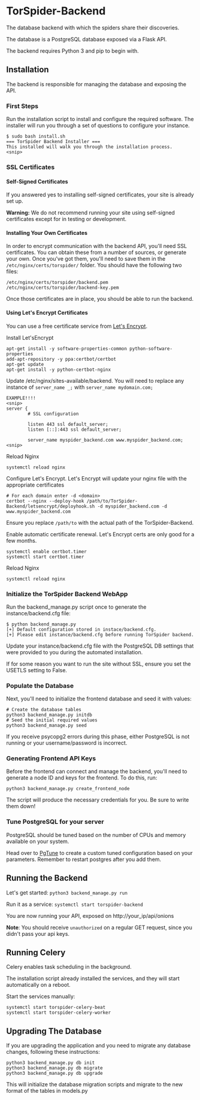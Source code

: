 # TorSpider-Backend
The database backend with which the spiders share their discoveries.

The database is a PostgreSQL database exposed via a Flask API.

The backend requires Python 3 and pip to begin with.


## Installation
The backend is responsible for managing the database and exposing the API.

### First Steps

Run the installation script to install and configure the required software.
The installer will run you through a set of questions to configure your instance.

```
$ sudo bash install.sh
=== TorSpider Backend Installer ===
This installed will walk you through the installation process.
<snip>
```

### SSL Certificates

#### Self-Signed Certificates
If you answered yes to installing self-signed certificates, your site is already set up.

**Warning:** We do not recommend running your site using self-signed certificates except for in testing or development.

#### Installing Your Own Certificates
In order to encrypt communication with the backend API, you'll need SSL certificates. You can obtain these from a number of sources, or generate your own. Once you've got them, you'll need to save them in the `/etc/nginx/certs/torspider/` folder. You should have the following two files:

`/etc/nginx/certs/torspider/backend.pem`
`/etc/nginx/certs/torspider/backend-key.pem`

Once those certificates are in place, you should be able to run the backend.

#### Using Let's Encrypt Certificates 
You can use a free certificate service from [Let's Encrypt](https://letsencrypt.org/).  

Install Let'sEncrypt
```
apt-get install -y software-properties-common python-software-properties
add-apt-repository -y ppa:certbot/certbot
apt-get update
apt-get install -y python-certbot-nginx
```

Update /etc/nginx/sites-available/backend.  You will need to replace any instance of `server_name _;` with `server_name mydomain.com;`
```
EXAMPLE!!!!
<snip>
server {
        # SSL configuration

        listen 443 ssl default_server;
        listen [::]:443 ssl default_server;

        server_name myspider_backend.com www.myspider_backend.com;
<snip>
```

Reload Nginx
```
systemctl reload nginx
```

Configure Let's Encrypt. 
Let's Encrypt will update your nginx file with the appropriate certificates
```
# For each domain enter -d <domain> 
certbot --nginx --deploy-hook /path/to/TorSpider-Backend/letsencrypt/deployhook.sh -d myspider_backend.com -d www.myspider_backend.com
```
Ensure you replace `/path/to` with the actual path of the TorSpider-Backend.

Enable automatic certificate renewal.  Let's Encrypt certs are only good for a few months.
```
systemctl enable certbot.timer
systemctl start certbot.timer
```

Reload Nginx
```
systemctl reload nginx
```

### Initialize the TorSpider Backend WebApp

Run the backend_manage.py script once to generate the instance/backend.cfg file:
```
$ python backend_manage.py
[+] Default configuration stored in instace/backend.cfg.
[+] Please edit instance/backend.cfg before running TorSpider backend.
```

Update your instance/backend.cfg file with the PostgreSQL DB settings that were provided to you during the automated installation.

If for some reason you want to run the site without SSL, ensure you set the USETLS setting to False.

### Populate the Database 

Next, you'll need to initialize the frontend database and seed it with values:
```
# Create the database tables
python3 backend_manage.py initdb
# Seed the initial required values
python3 backend_manage.py seed
```

If you receive psycopg2 errors during this phase, either PostgreSQL is not running or your username/password is incorrect.

### Generating Frontend API Keys

Before the frontend can connect and manage the backend, you'll need to generate a node ID and keys for the frontend. To do this, run:

```
python3 backend_manage.py create_frontend_node
```

The script will produce the necessary credentials for you. Be sure to write them down!


### Tune PostgreSQL for your server
PostgreSQL should be tuned based on the number of CPUs and memory available on your system.

Head over to [PgTune](http://pgtune.leopard.in.ua/) to create a custom tuned configuration based on your parameters.
Remember to restart postgres after you add them.

## Running the Backend
Let's get started:
`python3 backend_manage.py run`

Run it as a service:
`systemctl start torspider-backend`

You are now running your API, exposed on http://your_ip/api/onions

**Note**: You should receive `unauthorized` on a regular GET request, since you didn't pass your api keys. 

## Running Celery
Celery enables task scheduling in the background.

The installation script already installed the services, and they will start automatically on a reboot. 

Start the services manually:
```
systemctl start torspider-celery-beat
systemctl start torspider-celery-worker
```


## Upgrading The Database
If you are upgrading the application and you need to migrate any database changes, following these instructions:

```
python3 backend_manage.py db init
python3 backend_manage.py db migrate
python3 backend_manage.py db upgrade
```

This will initialize the database migration scripts and migrate to the new format of the tables in models.py